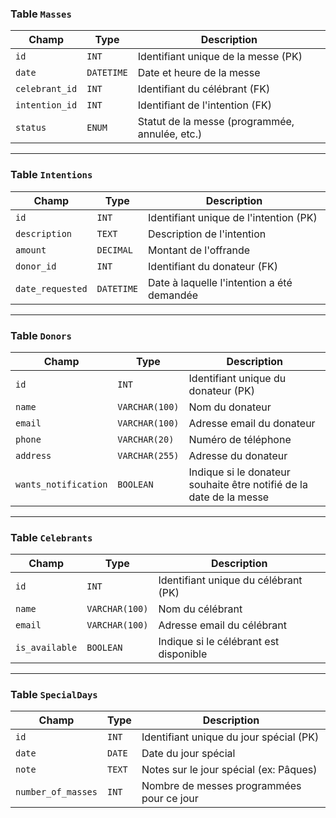 ### Table `Masses`
| Champ            | Type         | Description                              |
|------------------|--------------|------------------------------------------|
| `id`             | `INT`        | Identifiant unique de la messe (PK)     |
| `date`           | `DATETIME`   | Date et heure de la messe                |
| `celebrant_id`   | `INT`        | Identifiant du célébrant (FK)           |
| `intention_id`   | `INT`        | Identifiant de l'intention (FK)         |
| `status`         | `ENUM`       | Statut de la messe (programmée, annulée, etc.) |

---

### Table `Intentions`
| Champ            | Type         | Description                              |
|------------------|--------------|------------------------------------------|
| `id`             | `INT`        | Identifiant unique de l'intention (PK)  |
| `description`    | `TEXT`       | Description de l'intention               |
| `amount`         | `DECIMAL`    | Montant de l'offrande                    |
| `donor_id`       | `INT`        | Identifiant du donateur (FK)            |
| `date_requested` | `DATETIME`   | Date à laquelle l'intention a été demandée |

---

### Table `Donors`
| Champ            | Type         | Description                              |
|------------------|--------------|------------------------------------------|
| `id`             | `INT`        | Identifiant unique du donateur (PK)     |
| `name`           | `VARCHAR(100)`| Nom du donateur                          |
| `email`          | `VARCHAR(100)`| Adresse email du donateur                |
| `phone`          | `VARCHAR(20)` | Numéro de téléphone                      |
| `address`        | `VARCHAR(255)`| Adresse du donateur                      |
| `wants_notification`| `BOOLEAN` | Indique si le donateur souhaite être notifié de la date de la messe |

---

### Table `Celebrants`
| Champ            | Type         | Description                              |
|------------------|--------------|------------------------------------------|
| `id`             | `INT`        | Identifiant unique du célébrant (PK)    |
| `name`           | `VARCHAR(100)`| Nom du célébrant                        |
| `email`          | `VARCHAR(100)`| Adresse email du célébrant               |
| `is_available`   | `BOOLEAN`    | Indique si le célébrant est disponible  |

---

### Table `SpecialDays`
| Champ            | Type         | Description                              |
|------------------|--------------|------------------------------------------|
| `id`             | `INT`        | Identifiant unique du jour spécial (PK) |
| `date`           | `DATE`       | Date du jour spécial                     |
| `note`           | `TEXT`       | Notes sur le jour spécial (ex: Pâques)  |
| `number_of_masses` | `INT`      | Nombre de messes programmées pour ce jour|
